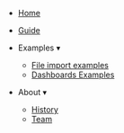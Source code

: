 - [Home](/) &nbsp; &nbsp;

- [Guide](guide/user-guide/introduction.md) &nbsp; &nbsp;

- Examples <span class="arrow">&#x25BE;</span>
  - [File import examples]()
  - [Dashboards Examples]()
- About <span class="arrow">&#x25BE;</span>
  - [History]()
  - [Team]()
